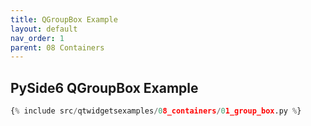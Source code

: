 ```yaml
---
title: QGroupBox Example
layout: default
nav_order: 1
parent: 08 Containers
---
```


## PySide6 QGroupBox Example

```python
{% include src/qtwidgetsexamples/08_containers/01_group_box.py %}
```